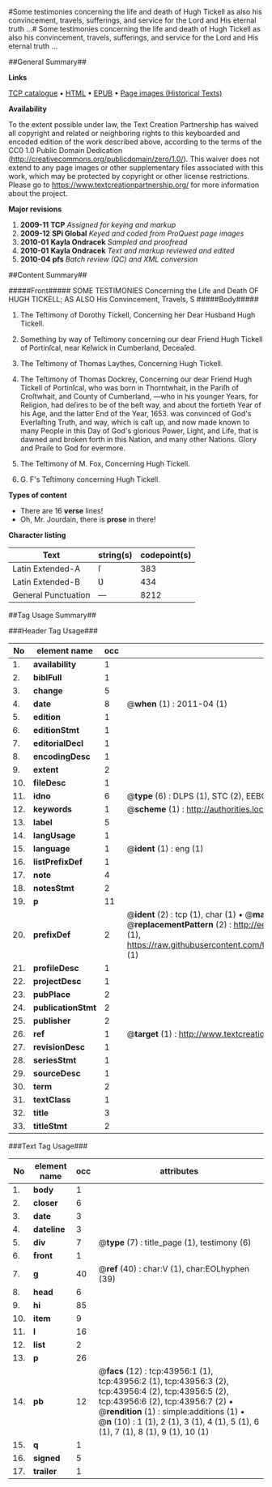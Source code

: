 #Some testimonies concerning the life and death of Hugh Tickell as also his convincement, travels, sufferings, and service for the Lord and His eternal truth ...#
Some testimonies concerning the life and death of Hugh Tickell as also his convincement, travels, sufferings, and service for the Lord and His eternal truth ...

##General Summary##

**Links**

[TCP catalogue](http://www.ota.ox.ac.uk/tcp/)  • 
[HTML](http://tei.it.ox.ac.uk/tcp/Texts-HTML/free/A60/A60868.html)  • 
[EPUB](http://tei.it.ox.ac.uk/tcp/Texts-EPUB/free/A60/A60868.epub) • 
[Page images (Historical Texts)](https://historicaltexts.jisc.ac.uk/eebo-09677216e)

**Availability**

To the extent possible under law, the Text Creation Partnership has waived all copyright and related or neighboring rights to this keyboarded and encoded edition of the work described above, according to the terms of the CC0 1.0 Public Domain Dedication (http://creativecommons.org/publicdomain/zero/1.0/). This waiver does not extend to any page images or other supplementary files associated with this work, which may be protected by copyright or other license restrictions. Please go to https://www.textcreationpartnership.org/ for more information about the project.

**Major revisions**

1. __2009-11__ __TCP__ *Assigned for keying and markup*
1. __2009-12__ __SPi Global__ *Keyed and coded from ProQuest page images*
1. __2010-01__ __Kayla Ondracek__ *Sampled and proofread*
1. __2010-01__ __Kayla Ondracek__ *Text and markup reviewed and edited*
1. __2010-04__ __pfs__ *Batch review (QC) and XML conversion*

##Content Summary##

#####Front#####
SOME TESTIMONIES Concerning the Life and Death OF HUGH TICKELL; AS ALSO His Convincement, Travels, S
#####Body#####

1. The Teſtimony of Dorothy Tickell, Concerning her Dear Husband Hugh Tickell.

1. Something by way of Teſtimony concerning our dear Friend Hugh Tickell of Portinſcal, near Keſwick in Cumberland, Deceaſed.

1. The Teſtimony of Thomas Laythes, Concerning Hugh Tickell.

1. The Teſtimony of Thomas Dockrey, Concerning our dear Friend Hugh Tickell of Portinſcal, who was born in Thorntwhait, in the Pariſh of Croſtwhait, and County of Cumberland, —who in his younger Years, for Religion, had deſires to be of the beſt way, and about the fortieth Year of his Age, and the latter End of the Year, 1653. was convinced of God's Everlaſting Truth, and way, which is caſt up, and now made known to many People in this Day of God's glorious Power, Light, and Life, that is dawned and broken forth in this Nation, and many other Nations. Glory and Praiſe to God for evermore.

1. The Teſtimony of M. Fox, Concerning Hugh Tickell.

1. G. F's Teſtimony concerning Hugh Tickell.

**Types of content**

  * There are 16 **verse** lines!
  * Oh, Mr. Jourdain, there is **prose** in there!

**Character listing**


|Text|string(s)|codepoint(s)|
|---|---|---|
|Latin Extended-A|ſ|383|
|Latin Extended-B|Ʋ|434|
|General Punctuation|—|8212|

##Tag Usage Summary##

###Header Tag Usage###

|No|element name|occ|attributes|
|---|---|---|---|
|1.|__availability__|1||
|2.|__biblFull__|1||
|3.|__change__|5||
|4.|__date__|8| @__when__ (1) : 2011-04 (1)|
|5.|__edition__|1||
|6.|__editionStmt__|1||
|7.|__editorialDecl__|1||
|8.|__encodingDesc__|1||
|9.|__extent__|2||
|10.|__fileDesc__|1||
|11.|__idno__|6| @__type__ (6) : DLPS (1), STC (2), EEBO-CITATION (1), OCLC (1), VID (1)|
|12.|__keywords__|1| @__scheme__ (1) : http://authorities.loc.gov/ (1)|
|13.|__label__|5||
|14.|__langUsage__|1||
|15.|__language__|1| @__ident__ (1) : eng (1)|
|16.|__listPrefixDef__|1||
|17.|__note__|4||
|18.|__notesStmt__|2||
|19.|__p__|11||
|20.|__prefixDef__|2| @__ident__ (2) : tcp (1), char (1)  •  @__matchPattern__ (2) : ([0-9\-]+):([0-9IVX]+) (1), (.+) (1)  •  @__replacementPattern__ (2) : http://eebo.chadwyck.com/downloadtiff?vid=$1&page=$2 (1), https://raw.githubusercontent.com/textcreationpartnership/Texts/master/tcpchars.xml#$1 (1)|
|21.|__profileDesc__|1||
|22.|__projectDesc__|1||
|23.|__pubPlace__|2||
|24.|__publicationStmt__|2||
|25.|__publisher__|2||
|26.|__ref__|1| @__target__ (1) : http://www.textcreationpartnership.org/docs/. (1)|
|27.|__revisionDesc__|1||
|28.|__seriesStmt__|1||
|29.|__sourceDesc__|1||
|30.|__term__|2||
|31.|__textClass__|1||
|32.|__title__|3||
|33.|__titleStmt__|2||


###Text Tag Usage###

|No|element name|occ|attributes|
|---|---|---|---|
|1.|__body__|1||
|2.|__closer__|6||
|3.|__date__|3||
|4.|__dateline__|3||
|5.|__div__|7| @__type__ (7) : title_page (1), testimony (6)|
|6.|__front__|1||
|7.|__g__|40| @__ref__ (40) : char:V (1), char:EOLhyphen (39)|
|8.|__head__|6||
|9.|__hi__|85||
|10.|__item__|9||
|11.|__l__|16||
|12.|__list__|2||
|13.|__p__|26||
|14.|__pb__|12| @__facs__ (12) : tcp:43956:1 (1), tcp:43956:2 (1), tcp:43956:3 (2), tcp:43956:4 (2), tcp:43956:5 (2), tcp:43956:6 (2), tcp:43956:7 (2)  •  @__rendition__ (1) : simple:additions (1)  •  @__n__ (10) : 1 (1), 2 (1), 3 (1), 4 (1), 5 (1), 6 (1), 7 (1), 8 (1), 9 (1), 10 (1)|
|15.|__q__|1||
|16.|__signed__|5||
|17.|__trailer__|1||
